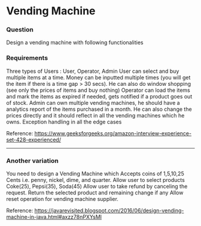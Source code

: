 # Vending Machine

### Question

Design a vending machine with following functionalities

### Requirements
Three types of Users : User, Operator, Admin
User can select and buy multiple items at a time. Money can be inputted multiple times (you will get the item if there is a time gap > 30 secs). He can also do window shopping (see only the prices of items and buy nothing)
Operator can load the items and mark the items as expired if needed, gets notified if a product goes out of stock.
Admin can own multiple vending machines, he should have a analytics report of the items purchased in a month. He can also change the prices directly and it should reflect in all the vending machines which he owns.
Exception handling in all the edge cases

Reference: https://www.geeksforgeeks.org/amazon-interview-experience-set-428-experienced/

---

### Another variation

You need to design a Vending Machine which
 Accepts coins of 1,5,10,25 Cents i.e. penny, nickel, dime, and quarter.
 Allow user to select products Coke(25), Pepsi(35), Soda(45)
 Allow user to take refund by canceling the request.
 Return the selected product and remaining change if any
 Allow reset operation for vending machine supplier.


Reference: https://javarevisited.blogspot.com/2016/06/design-vending-machine-in-java.html#axzz78nPXYsMl

